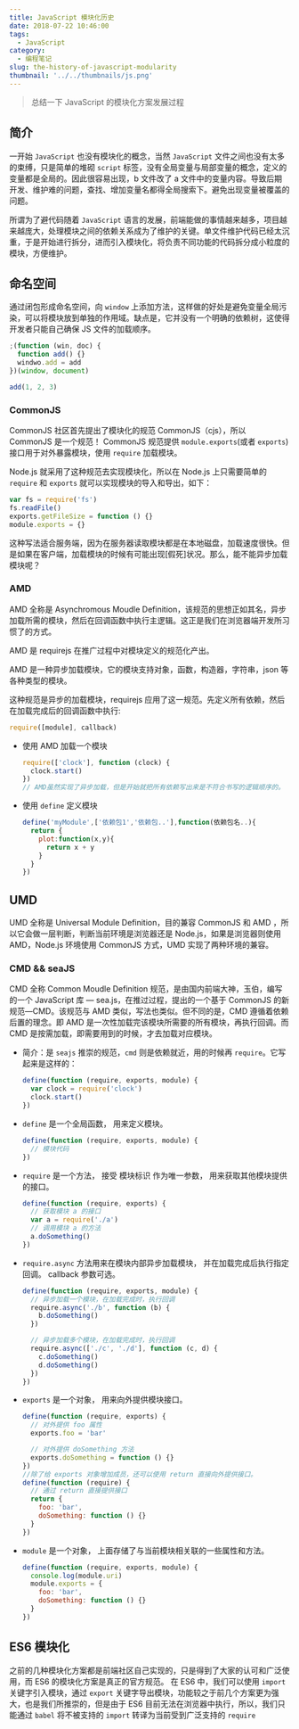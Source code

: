 ```yaml
---
title: JavaScript 模块化历史
date: 2018-07-22 10:46:00
tags:
  - JavaScript
category:
  - 编程笔记
slug: the-history-of-javascript-modularity
thumbnail: '../../thumbnails/js.png'
---
```


> 总结一下 JavaScript 的模块化方案发展过程

## **简介**

一开始 `JavaScript` 也没有模块化的概念，当然 `JavaScript` 文件之间也没有太多的束缚，只是简单的堆砌 `script` 标签，没有全局变量与局部变量的概念，定义的变量都是全局的。因此很容易出现，b 文件改了 a 文件中的变量内容。导致后期开发、维护难的问题，查找、增加变量名都得全局搜索下。避免出现变量被覆盖的问题。

所谓为了避代码随着 `JavaScript` 语言的发展，前端能做的事情越来越多，项目越来越庞大，处理模块之间的依赖关系成为了维护的关键。单文件维护代码已经太沉重，于是开始进行拆分，进而引入模块化，将负责不同功能的代码拆分成小粒度的模块，方便维护。

## **命名空间**

通过闭包形成命名空间，向 `window` 上添加方法，这样做的好处是避免变量全局污染，可以将模块放到单独的作用域。缺点是，它并没有一个明确的依赖树，这使得开发者只能自己确保 JS 文件的加载顺序。

```js
;(function (win, doc) {
  function add() {}
  windwo.add = add
})(window, document)

add(1, 2, 3)
```

### **CommonJS**

CommonJS 社区首先提出了模块化的规范 CommonJS（cjs），所以 CommonJS 是一个规范！
CommonJS 规范提供 `module.exports`(或者 `exports`)接口用于对外暴露模块，使用 `require` 加载模块。

Node.js 就采用了这种规范去实现模块化，所以在 Node.js 上只需要简单的 `require` 和 `exports` 就可以实现模块的导入和导出，如下：

```js
var fs = require('fs')
fs.readFile()
exports.getFileSize = function () {}
module.exports = {}
```

这种写法适合服务端，因为在服务器读取模块都是在本地磁盘，加载速度很快。但是如果在客户端，加载模块的时候有可能出现[假死]状况。那么，能不能异步加载模块呢？

### **AMD**

AMD 全称是 Asynchromous Moudle Definition，该规范的思想正如其名，异步加载所需的模块，然后在回调函数中执行主逻辑。这正是我们在浏览器端开发所习惯了的方式。

AMD 是 requirejs 在推广过程中对模块定义的规范化产出。

AMD 是一种异步加载模块，它的模块支持对象，函数，构造器，字符串，json 等各种类型的模块。

这种规范是异步的加载模块，requirejs 应用了这一规范。先定义所有依赖，然后在加载完成后的回调函数中执行:

```js
require([module], callback)
```

- 使用 AMD 加载一个模块

  ```js
  require(['clock'], function (clock) {
    clock.start()
  })
  // AMD虽然实现了异步加载，但是开始就把所有依赖写出来是不符合书写的逻辑顺序的。
  ```

- 使用 `define` 定义模块

  ```js
  define('myModule',['依赖包1','依赖包..'],function(依赖包名..){
    return {
      plot:function(x,y){
        return x + y
      }
    }
  })
  ```

## **UMD**

UMD 全称是 Universal Module Definition，目的兼容 CommonJS 和 AMD ，所以它会做一层判断，判断当前环境是浏览器还是 Node.js，如果是浏览器则使用 AMD，Node.js 环境使用 CommonJS 方式，UMD 实现了两种环境的兼容。

### CMD && seaJS

CMD 全称 Common Moudle Definition 规范，是由国内前端大神，玉伯，编写的一个 JavaScript 库 — sea.js，在推过过程，提出的一个基于 CommonJS 的新规范—CMD。该规范与 AMD 类似，写法也类似。但不同的是，CMD 遵循着依赖后置的理念。即 AMD 是一次性加载完该模块所需要的所有模块，再执行回调。而 CMD 是按需加载，即需要用到的时候，才去加载对应模块。

- 简介：是 `seajs` 推崇的规范，`cmd` 则是依赖就近，用的时候再 `require`。它写起来是这样的：

  ```js
  define(function (require, exports, module) {
    var clock = require('clock')
    clock.start()
  })
  ```

- `define` 是一个全局函数， 用来定义模块。

  ```js
  define(function (require, exports, module) {
    // 模块代码
  })
  ```

- `require` 是一个方法， 接受 模块标识 作为唯一参数， 用来获取其他模块提供的接口。

  ```js
  define(function (require, exports) {
    // 获取模块 a 的接口
    var a = require('./a')
    // 调用模块 a 的方法
    a.doSomething()
  })
  ```

- `require.async` 方法用来在模块内部异步加载模块， 并在加载完成后执行指定回调。 callback 参数可选。

  ```js
  define(function (require, exports, module) {
    // 异步加载一个模块，在加载完成时，执行回调
    require.async('./b', function (b) {
      b.doSomething()
    })

    // 异步加载多个模块，在加载完成时，执行回调
    require.async(['./c', './d'], function (c, d) {
      c.doSomething()
      d.doSomething()
    })
  })
  ```

- `exports` 是一个对象， 用来向外提供模块接口。

  ```js
  define(function (require, exports) {
    // 对外提供 foo 属性
    exports.foo = 'bar'

    // 对外提供 doSomething 方法
    exports.doSomething = function () {}
  })
  //除了给 exports 对象增加成员，还可以使用 return 直接向外提供接口。
  define(function (require) {
    // 通过 return 直接提供接口
    return {
      foo: 'bar',
      doSomething: function () {}
    }
  })
  ```

- `module` 是一个对象， 上面存储了与当前模块相关联的一些属性和方法。

  ```js
  define(function (require, exports, module) {
    console.log(module.uri)
    module.exports = {
      foo: 'bar',
      doSomething: function () {}
    }
  })
  ```

## **ES6 模块化**

之前的几种模块化方案都是前端社区自己实现的，只是得到了大家的认可和广泛使用，而 ES6 的模块化方案是真正的官方规范。 在 ES6 中，我们可以使用 `import` 关键字引入模块，通过 `export` 关键字导出模块，功能较之于前几个方案更为强大，也是我们所推崇的，但是由于 ES6 目前无法在浏览器中执行，所以，我们只能通过 `babel` 将不被支持的 `import` 转译为当前受到广泛支持的 `require`
